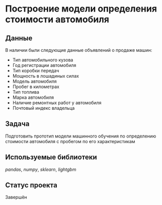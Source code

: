 # Построение модели определения стоимости автомобиля 

## Данные

В наличии были следующие данные объявлений о продаже машин:
- Тип автомобильного кузова
- Год регистрации автомобиля
- Тип коробки передач
- Мощность в лошадиных силах
- Модель автомобиля
- Пробег в километрах
- Тип топлива
- Марка автомобиля
- Наличие ремонтных работ у автомобиля
- Почтовый индекс владельца

## Задача

Подготовить прототип модели машинного обучения по определению стоимости автомобиля с пробегом по его характеристикам

## Используемые библиотеки
*pandas*, *numpy*, *sklearn*, *lightgbm*

## Статус проекта
Завершён
